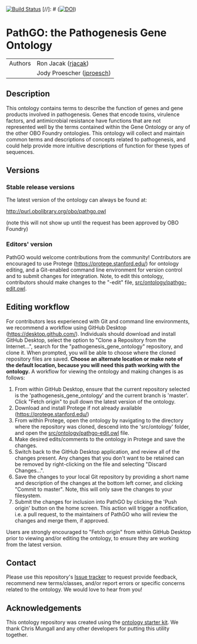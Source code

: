 [![Build Status](https://travis-ci.org/rjacak/pathogenesis-gene-ontology.svg?branch=master)](https://travis-ci.org/rjacak/pathogenesis-gene-ontology)
[//]: # ([![DOI](https://zenodo.org/badge/13996/rjacak/pathogenesis-gene-ontology.svg)](https://zenodo.org/badge/latestdoi/13996/rjacak/pathogenesis-gene-ontology))

# PathGO: the Pathogenesis Gene Ontology

| | |
|---|---|
| Authors | Ron Jacak ([rjacak](http://github.com/rjacak)) |
| | Jody Proescher ([jproesch](https://github.com/jproesch)) |

## Description

This ontology contains terms to describe the function of genes and gene products involved in pathogenesis.  Genes that encode toxins, virulence factors, and antimicrobial resistance have functions that are not represented well by the terms contained within the Gene Ontology or any of the other OBO Foundry ontologies.  This ontology will collect and maintain common terms and descriptions of concepts related to pathogenesis, and could help provide more intuitive descriptions of function for these types of sequences.

## Versions

### Stable release versions

The latest version of the ontology can always be found at:

http://purl.obolibrary.org/obo/pathgo.owl

(note this will not show up until the request has been approved by OBO Foundry)

### Editors' version

PathGO would welcome contributions from the community!  Contributors are encouraged to use Protege (https://protege.stanford.edu/) for ontology editing, and a Git-enabled command line environment for version control and to submit changes for integration.  Note, to edit this ontology, contributors should make changes to the "-edit" file, [src/ontology/pathgo-edit.owl](src/ontology/pathgo-edit.owl).

## Editing workflow

For contributors less experienced with Git and command line environments, we recommend a workflow using GitHub Desktop (https://desktop.github.com/).  Individuals should download and install GitHub Desktop, select the option to "Clone a Repository from the Internet...", search for the "pathogenesis_gene_ontology" repository, and clone it.  When prompted, you will be able to choose where the cloned repository files are saved.  **Choose an alternate location or make note of the default location, because you will need this path working with the ontology.**  A workflow for viewing the ontology and making changes is as follows:

1. From within GitHub Desktop, ensure that the current repository selected is the 'pathogenesis_gene_ontology' and the current branch is 'master'.  Click "Fetch origin" to pull down the latest version of the ontology. 
2. Download and install Protege if not already available (https://protege.stanford.edu/)
3. From within Protege, open the ontology by navigating to the directory where the repository was cloned, descend into the 'src/ontology' folder, and open the [src/ontology/pathgo-edit.owl](src/ontology/pathgo-edit.owl) file. 
4. Make desired edits/comments to the ontology in Protege and save the changes.
5. Switch back to the GitHub Desktop application, and review all of the changes present.  Any changes that you don't want to be retained can be removed by right-clicking on the file and selecting "Discard Changes...".  
6. Save the changes to your local Git repository by providing a short name and description of the changes at the bottom left corner, and clicking "Commit to master".  Note, this will only save the changes to your filesystem.
7. Submit the changes for inclusion into PathGO by clicking the 'Push origin' button on the home screen.  This action will trigger a notification, i.e. a pull request, to the maintainers of PathGO who will review the changes and merge them, if approved.

Users are strongly encouraged to "Fetch origin" from within GitHub Desktop prior to viewing and/or editing the ontology, to ensure they are working from the latest version. 

## Contact

Please use this repository's [Issue tracker](https://github.com/rjacak/pathogenesis-gene-ontology/issues) to request provide feedback, recommend new terms/classes, and/or report errors or specific concerns related to the ontology.  We would love to hear from you!

## Acknowledgements

This ontology repository was created using the [ontology starter kit](https://github.com/INCATools/ontology-starter-kit).  We thank Chris Mungall and any other developers for putting this utility together.
